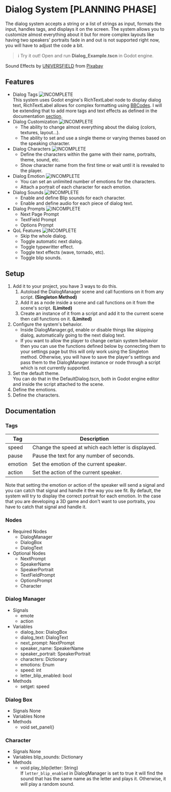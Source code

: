# Dialog System [PLANNING PHASE]
The dialog system accepts a string or a list of strings as input, formats the input, handles tags,
and displays it on the screen. The system allows you to customize almost everything about it but for
more complex layouts like having two speakers' portraits fade in and out is not supported right now,
you will have to adjust the code a bit.

> ℹ️ Try it out!
> Open and run **Dialog_Example.tscn** in Godot engine.

Sound Effects by <a href="https://pixabay.com/users/universfield-28281460/?utm_source=link-attribution&utm_medium=referral&utm_campaign=music&utm_content=147349">UNIVERSFIELD</a> from <a href="https://pixabay.com//?utm_source=link-attribution&utm_medium=referral&utm_campaign=music&utm_content=147349">Pixabay</a>

## Features
- Dialog Tags ![INCOMPLETE](https://img.shields.io/badge/Incomplete-orange)
<br/>This system uses Godot engine's RichTextLabel node to display dialog text, RichTextLabel allows for
complex formatting using [BBCodes](https://docs.godotengine.org/en/stable/tutorials/ui/bbcode_in_richtextlabel.html).
I will be extending that to add more tags and text effects as defined in the documentation [section](#tags).
- Dialog Customization ![INCOMPLETE](https://img.shields.io/badge/Incomplete-orange)
	- The ability to change almost everything about the dialog (colors, textures, layout...).
	- The ability to set and use a single theme or varying themes based on the speaking character.
- Dialog Characters ![INCOMPLETE](https://img.shields.io/badge/Incomplete-orange)
	- Define the characters within the game with their name, portraits, theme, sound, etc.
	- Show character name from the first time or wait until it is revealed to the player.
- Dialog Emotion ![INCOMPLETE](https://img.shields.io/badge/Incomplete-orange)
	- You can set an unlimited number of emotions for the characters.
	- Attach a portrait of each character for each emotion.
- Dialog Sounds ![INCOMPLETE](https://img.shields.io/badge/Incomplete-orange)
	- Enable and define Blip sounds for each character.
	- Enable and define audio for each piece of dialog text.
- Dialog Prompts ![INCOMPLETE](https://img.shields.io/badge/Incomplete-orange)
	- Next Page Prompt
	- TextField Prompt
	- Options Prompt
- QoL Features ![INCOMPLETE](https://img.shields.io/badge/Incomplete-orange)
	- Skip the whole dialog.
	- Toggle automatic next dialog.
	- Toggle typewritter effect.
	- Toggle text effects (wave, tornado, etc).
	- Toggle blip sounds.

## Setup
1. Add it to your project, you have 3 ways to do this.
	1. Autoload the DialogManager scene and call fucntions on it from any script. **(Singleton Method)**
	2. Add it as a node inside a scene and call functions on it from the scene's script. **(Limited)**
	3. Create an instance of it from a script and add it to the current scene then call functions on it. **(Limited)**
2. Configure the system's behavior.
	- Inside DialogManager.gd, enable or disable things like skipping dialog, automatically going
	to the next dialog text.
	- If you want to allow the player to change certain system behavior then you can use the functions
	defined below by connecting them to your settings page but this will only work using the Singleton method.
	Otherwise, you will have to save the player's settings and pass them to the DialogManager instance or node
	through a script which is not currently supported.
3. Set the default theme.
<br/>You can do that in the DefaultDialog.tscn, both in Godot engine editor and inside the script
attached to the scene.
4. Define the emotions.
5. Define the characters.

## Documentation
### Tags
| Tag     | Description                                         |
|---------|-----------------------------------------------------|
| speed   | Change the speed at which each letter is displayed. |
| pause   | Pause the text for any number of seconds.           |
| emotion | Set the emotion of the current speaker.             |
| action  | Set the action of the current speaker.              |

Note that setting the emotion or action of the speaker will send a signal and you can catch that
signal and handle it the way you see fit. By default, the system will try to display the correct
portrait for each emotion. In the case that you are developing a 3D game and don't want to use
portraits, you have to catch that signal and handle it.
### Nodes
- Required Nodes
	- DialogManager
	- DialogBox
	- DialogText
- Optional Nodes
	- NextPrompt
	- SpeakerName
	- SpeakerPortrait
	- TextFieldPrompt
	- OptionsPrompt
	- Character
### Dialog Manager
- Signals
	- emote
	- action
- Variables
	- dialog_box: DialogBox
	- dialog_text: DialogText
	- next_prompt: NextPrompt
	- speaker_name: SpeakerName
	- speaker_portrait: SpeakerPortrait
	- characters: Dictionary
	- emotions: Enum
	- speed: int
	- letter_blip_enabled: bool
- Methods
	- setget: speed
### Dialog Box
- Signals
	None
- Variables
	None
- Methods
	- void set_panel()
### Character
- Signals
	None
- Variables
	blip_sounds: Dictionary
- Methods
	- void play_blip(letter: String)
	<br/>If `letter_blip_enabled` in DialogManager is set to true it will find the sound that has
	the same name as the letter and plays it. Otherwise, it will play a random sound.
